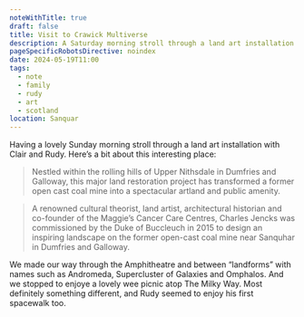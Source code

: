 ```yaml
---
noteWithTitle: true
draft: false
title: Visit to Crawick Multiverse
description: A Saturday morning stroll through a land art installation with Clair and Rudy
pageSpecificRobotsDirective: noindex
date: 2024-05-19T11:00
tags:
  - note
  - family
  - rudy
  - art
  - scotland
location: Sanquar
---
```

Having a lovely Sunday morning stroll through a land art installation with Clair and Rudy. Here’s a bit about this interesting place:

> Nestled within the rolling hills of Upper Nithsdale in Dumfries and Galloway, this major land restoration project has transformed a former open cast coal mine into a spectacular artland and public amenity.

> A renowned cultural theorist, land artist, architectural historian and co-founder of the Maggie’s Cancer Care Centres, Charles Jencks was commissioned by the Duke of Buccleuch in 2015 to design an inspiring landscape on the former open-cast coal mine near Sanquhar in Dumfries and Galloway.

We made our way through the Amphitheatre and between “landforms” with names such as Andromeda, Supercluster of Galaxies and Omphalos. And we stopped to enjoye a lovely wee picnic atop The Milky Way. Most definitely something different, and Rudy seemed to enjoy his first spacewalk too. 

